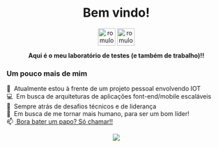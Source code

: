 
<p align="center">
 <h1 align="center">Bem vindo!</h1>
 <p align="center">
  <a href="https://www.linkedin.com/in/romulo-assis/" target="blank"><img align="center" src="https://cdn.jsdelivr.net/npm/simple-icons@3.0.1/icons/linkedin.svg" alt="romuloassis" height="40" width="40" /></a>
  <a href="https://www.instagram.com/romuloassis.dev/" target="blank"><img align="center" src="https://cdn.jsdelivr.net/npm/simple-icons@3.0.1/icons/instagram.svg" alt="romuloassis" height="40" width="40" /></a>
 </p>
 <p align="center">
  <strong>Aqui é o meu laboratório de testes (e também de trabalho)!!</strong>
 </p>
</p>

### Um pouco mais de mim

 🔭 &nbsp;Atualmente estou à frente de um projeto pessoal envolvendo IOT <br>
 💻 &nbsp;Em busca de arquiteturas de aplicações font-end/mobile escaláveis <br>
 🚀 &nbsp;Sempre atrás de desafios técnicos e de liderança <br>
 🎯 &nbsp;Em busca de me tornar mais humano, para ser um bom líder! <br>
</strong> 📫 <a href="https://api.whatsapp.com/send?phone=5532991341459" target="_blank">&nbsp;Bora bater um papo? Só chamar!!</a></strong> 

<p align="center">
 <a href="https://github.com/anuraghazra/github-readme-stats"  >
   <img align="center" src="https://github-readme-stats.vercel.app/api?username=Rassis7&count_private=true&show_icons=true&theme=dracula&hide=issues,contribs" />
 </a>
</p>



